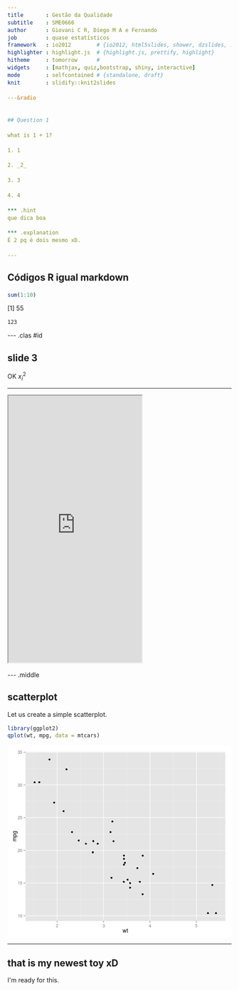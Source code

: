```yaml
---
title       : Gestão da Qualidade
subtitle    : SME0666
author      : Giovani C R, Diego M A e Fernando
job         : quase estatísticos
framework   : io2012        # {io2012, html5slides, shower, dzslides, ...}
highlighter : highlight.js  # {highlight.js, prettify, highlight}
hitheme     : tomorrow      # 
widgets     : [mathjax, quiz,bootstrap, shiny, interactive]            # {mathjax, quiz, bootstrap}
mode        : selfcontained # {standalone, draft}
knit        : slidify::knit2slides

---&radio


## Question 1

what is 1 + 1?

1. 1

2. _2_

3. 3

4. 4 

*** .hint 
que dica boa

*** .explanation 
É 2 pq é dois mesmo xD.

---
```


## Códigos R igual markdown


```r
sum(1:10)
```

[1] 55
```
123
```

--- .clas #id

## slide 3



OK $x^2_i$

--- 

 <iframe src = 'http://dillinger.io' height='600px'></iframe>

--- .middle

## scatterplot 

Let us create a simple scatterplot.


```r
library(ggplot2)
qplot(wt, mpg, data = mtcars)
```

<img src="assets/fig/simple-plot-1.png" title="plot of chunk simple-plot" alt="plot of chunk simple-plot" style="display: block; margin: auto;" />

---

## that is my newest toy xD

I'm ready for this.

